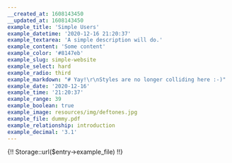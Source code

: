 ```yaml
---
__created_at: 1608143450
__updated_at: 1608143450
example_title: 'Simple Users'
example_datetime: '2020-12-16 21:20:37'
example_textarea: 'A simple description will do.'
example_content: 'Some content'
example_color: '#8147eb'
example_slug: simple-website
example_select: hard
example_radio: third
example_markdown: "# Yay!\r\nStyles are no longer colliding here :-)"
example_date: '2020-12-16'
example_time: '21:20:37'
example_range: 39
example_boolean: true
example_image: resources/img/deftones.jpg
example_file: dummy.pdf
example_relationship: introduction
example_decimal: '3.1'
---
```

{!! Storage::url($entry->example_file) !!}